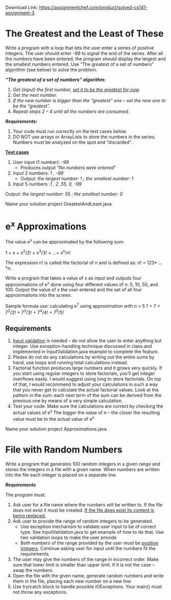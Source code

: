 Download Link: https://assignmentchef.com/product/solved-cs141-assignment-3
<br>
<h1>The Greatest and the Least of These</h1>




Write a program with a loop that lets the user enter a series of positive integers. The user should enter -99 to signal the end of the series. After all the numbers have been entered, the program should display the largest and the smallest numbers entered. Use “The greatest of a set of numbers” algorithm (see below) to solve the problem.

<strong> </strong>

<strong><em>“The greatest of a set of numbers” algorithm: </em></strong>

<strong><em> </em></strong>

<ol>

 <li><em>Get (input) the first number, <u>set it to be the greatest for now</u>. </em></li>

 <li><em>Get the next number. </em></li>

 <li><em>If the new number is bigger than the “greatest” one – set the new one to be the “greatest”. </em></li>

 <li><em>Repeat steps 2 – 4 until all the numbers are consumed. </em></li>

</ol>

<strong><em> </em></strong>

<strong><em>Requirements: </em></strong>

<ol>

 <li>Your code must run correctly on the test cases below.</li>

 <li>DO NOT use arrays or ArrayLists to store the numbers in the series. Numbers must be analyzed on the spot and “discarded”.</li>

</ol>

<strong> </strong>

<strong><u>Test cases</u> </strong>

<ol>

 <li>User input (1 number): <em>-99</em>

  <ul>

   <li>Produces output “<em>No numbers were entered</em>”</li>

  </ul></li>

 <li>Input 2 numbers: <em>1 , -99</em>

  <ul>

   <li>Output: <em>the largest number: 1 ; the smallest number: 1</em></li>

  </ul></li>

 <li>Input 5 numbers :<em>1 , 2 ,55, 0, -99</em></li>

</ol>

Output: <em>the largest number: 55 ; the smallest number: 0</em>




Name your solution project GreatestAndLeast.java.

<strong> </strong>

<h1>e<sup>x </sup>Approximations</h1>

<strong> </strong>

The value e<sup>x</sup> can be approximated by the following sum:

1 + x + x<sup>2</sup>/2! + x<sup>3</sup>/3! + …+ x<sup>n</sup>/n!




The expression n! is called the factorial of n and is defined as: n! = 1*2*3* …*n.




Write a program that takes a value of x as input and outputs four approximations of e<sup>x</sup> done using four different values of n: 5, 10, 50, and 100. Output the value of x the user entered and the set of all four approximations into the screen.

Sample formula use: calculating e<sup>7 </sup>using approximation with n = 5    1 + 7 + 7<sup>2</sup>/2! + 7<sup>3</sup>/3! + 7<sup>4</sup>/4! + 7<sup>5</sup>/5!







<h2>Requirements</h2>

<ol>

 <li><u>Input validation</u> is needed – do not allow the user to enter anything but integer. Use exception-handling technique discussed in class and implemented in InputValidation.java example to complete the feature.</li>

 <li>Please do not do any calculations by writing out the entire sums by hand, use loops and running total calculations instead.</li>

 <li>Factorial function produces large numbers and it grows very quickly. If you start using regular integers to store factorials, you’ll get integer overflows easily. I would suggest using long to store factorials. On top of that, I would recommend to adjust your calculations in such a way that you never get to calculate the actual factorial values. Look at the pattern in the sum: each next term of the sum can be derived from the previous one by means of a very simple calculation.</li>

 <li>Test your code. Make sure the calculations are correct by checking the actual values of e<sup>x </sup> The bigger the value of n – the closer the resulting value must be to the actual value of e<sup>x.</sup></li>

</ol>




Name your solution project Approximations.java.




<strong> </strong>

<h1>File with Random Numbers</h1>




Write a program that generates 100 random integers in a given range and stores the integers in a file with a given name. When numbers are written into the file each integer is placed on a separate line.

<strong><em>Requirements </em></strong>

The program must:

<ol>

 <li>Ask user for a file name where the numbers will be written to. If the file does not exist it must be created. <u>If the file does exist its content is being replaced.</u></li>

 <li>Ask user to provide the range of random integers to be generated.

  <ul>

   <li>Use exception mechanism to validate user input to be of correct type. See InputValidation.java to get example of how to do that. Use two validation loops to make the user provide</li>

   <li>Both numbers of the range provided by the user must be <u>positive integers</u>. Continue asking user for input until the numbers fit the requirements.</li>

  </ul></li>

 <li>The user may give the numbers of the range in incorrect order. Make sure that lower limit is smaller than upper limit. If it is not the case – swap the numbers.</li>

 <li>Open the file with the given name, generate random numbers and write them in the file, placing each new number on a new line.</li>

 <li>Use try/catch block to handle possible IOExceptions. Your main() must not throw any exceptions.</li>

</ol>